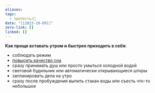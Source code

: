 ```yaml
---
aliases: 
tags:
  - зрелость/🌱
date: "[[2023-10-09]]"
zero-link: []
linked: []
---
```

**Как проще вставать утром и быстрее приходить в себя:**
- соблюдать режим
- [повысить качество сна](Как%20наладить%20сон?.md)
- сразу принимать душ или просто умыться холодной водой
- световой будильник или автоматически открывающиеся шторы
- запланировать дела на утро
- сразу после пробуждения выпить стакан воды или съесть что-то небольшое